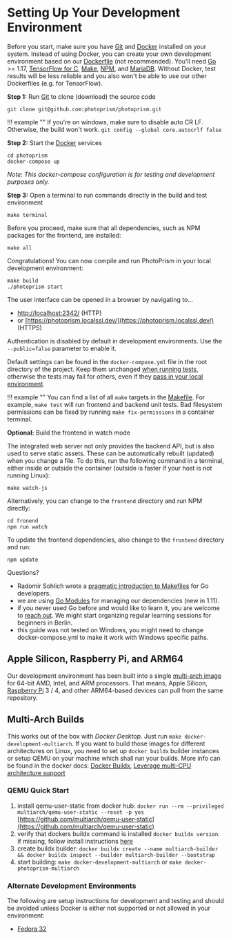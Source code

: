 # Setting Up Your Development Environment

Before you start, make sure you have [Git](https://git-scm.com/downloads) and [Docker](https://store.docker.com/search?q=docker&type=edition&offering=community) installed on your system.
Instead of using Docker, you can create your own development environment based on our
[Dockerfile](https://github.com/photoprism/photoprism/blob/develop/docker/develop/Dockerfile) (not recommended).
You'll need [Go](https://golang.org/dl/) >= 1.17, [TensorFlow for C](https://www.tensorflow.org/install/lang_c), 
[Make](http://www.gnu.org/software/make//make.html), [NPM](https://nodejs.org/en/download/), and [MariaDB](https://mariadb.com/).
Without Docker, test results will be less reliable and you also won't be able to use our other Dockerfiles (e.g. for TensorFlow).

**Step 1:** Run [Git](https://git-scm.com/downloads) to clone (download) the source code

```
git clone git@github.com:photoprism/photoprism.git
```

!!! example ""
    If you're on windows, make sure to disable auto CR LF. Otherwise, the build won't work.
    `git config --global core.autocrlf false`
    

**Step 2:** Start the [Docker](https://www.docker.com/) services

```
cd photoprism
docker-compose up
```

*Note: This docker-compose configuration is for testing and development purposes only.*

**Step 3:** Open a terminal to run commands directly in the build and test environment

```
make terminal
```

Before you proceed, make sure that all dependencies, such as NPM packages for the frontend, are installed:

```
make all
```

Congratulations! You can now compile and run PhotoPrism in your local development environment:

```
make build
./photoprism start
```

The user interface can be opened in a browser by navigating to... 

- [http://localhost:2342/](http://localhost:2342/) (HTTP)
- or [https://photoprism.localssl.dev/](https://photoprism.localssl.dev/) (HTTPS)
 
Authentication is disabled by default in development environments. Use the `--public=false` parameter to enable it.

Default settings can be found in the `docker-compose.yml` file in the root directory of the project. Keep them unchanged
[when running tests](tests.md), otherwise the tests may fail for others, even if they [pass in your local environment](code-quality.md#code-that-cannot-be-tested-is-flawed).

!!! example ""
    You can find a list of all `make` targets in the [Makefile](https://github.com/photoprism/photoprism/blob/develop/Makefile).
    For example, `make test` will run frontend and backend unit tests. Bad filesystem permissions can be fixed by
    running `make fix-permissions` in a container terminal.

**Optional:** Build the frontend in watch mode

The integrated web server not only provides the backend API, but is also used to serve static assets. These can be
automatically rebuilt (updated) when you change a file. To do this, run the following command in a terminal, either
inside or outside the container (outside is faster if your host is not running Linux):

```
make watch-js
```

Alternatively, you can change to the `frontend` directory and run NPM directly:

```
cd fronend
npm run watch
```

To update the frontend dependencies, also change to the `frontend` directory and run:

```
npm update
```

Questions?

* Radomir Sohlich wrote a [pragmatic introduction to Makefiles](https://sohlich.github.io/post/go_makefile/) for Go developers.
* we are using [Go Modules](https://github.com/golang/go/wiki/Modules) for managing our dependencies (new in 1.11).
* if you never used Go before and would like to learn it, you are welcome to [reach out](mailto:hello@photoprism.app). We might start organizing regular learning sessions for beginners in Berlin.
* this guide was not tested on Windows, you might need to change docker-compose.yml to make it work with Windows specific paths.

## Apple Silicon, Raspberry Pi, and ARM64 ##

Our development environment has been built into a single [multi-arch image](https://hub.docker.com/r/photoprism/development) for 64-bit AMD, Intel, and ARM processors.
That means, Apple Silicon, [Raspberry Pi](../getting-started/raspberry-pi.md) 3 / 4, and other ARM64-based devices can 
pull from the same repository.

## Multi-Arch Builds ##

This works out of the box with *Docker Desktop*. Just run `make docker-development-multiarch`. If you want to build those images for different architectures on Linux, 
you need to set up `docker buildx` builder instances or setup QEMU on your machine which shall run your builds. 
More info can be found in the docker docs: [Docker Buildx](https://docs.docker.com/buildx/working-with-buildx/), [Leverage multi-CPU architecture support](https://docs.docker.com/desktop/multi-arch/)

### QEMU Quick Start ###

1. install qemu-user-static from docker hub: `docker run --rm --privileged multiarch/qemu-user-static --reset -p yes` [https://github.com/multiarch/qemu-user-static](https://github.com/multiarch/qemu-user-static)
2. verify that dockers buildx command is installed `docker buildx version`. if missing, follow install instructions [here](https://github.com/docker/buildx)
3. create buildx builder: `docker buildx create --name multiarch-builder && docker buildx inspect --builder multiarch-builder --bootstrap`
4. start building: `make docker-development-multiarch` or `make docker-photoprism-multiarch`

### Alternate Development Environments ###

The following are setup instructions for development and testing and should be avoided unless Docker is either not supported or not allowed in your environment:

* [Fedora 32](setup-fedora.md)
